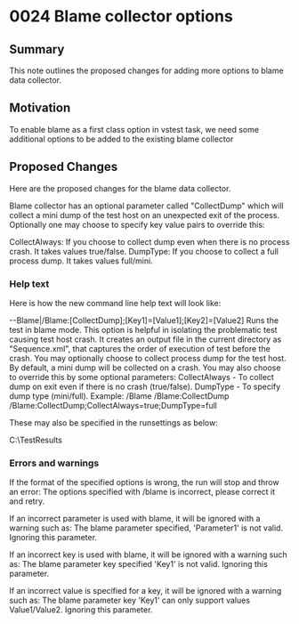 # 0024 Blame collector options

## Summary
This note outlines the proposed changes for adding more options to blame data collector.

## Motivation
To enable blame as a first class option in vstest task, we need some additional options to be added to the existing blame collector

## Proposed Changes
Here are the proposed changes for the blame data collector.

Blame collector has an optional parameter called "CollectDump" which will collect a mini dump of the test host on an unexpected exit of the process.
Optionally one may choose to specify key value pairs to override this:

CollectAlways: If you choose to collect dump even when there is no process crash. It takes values true/false.
DumpType: If you choose to collect a full process dump. It takes values full/mini.

### Help text

Here is how the new command line help text will look like:

--Blame|/Blame:[CollectDump];[Key1]=[Value1];[Key2]=[Value2]
      Runs the test in blame mode. This option is helpful in isolating the problematic test causing test host crash.
      It creates an output file in the current directory as "Sequence.xml",
      that captures the order of execution of test before the crash.
      You may optionally choose to collect process dump for the test host.
      By default, a mini dump will be collected on a crash.
      You may also choose to override this by some optional parameters:
      CollectAlways - To collect dump on exit even if there is no crash (true/false).
      DumpType - To specify dump type (mini/full).
      Example: /Blame
               /Blame:CollectDump
               /Blame:CollectDump;CollectAlways=true;DumpType=full

These may also be specified in the runsettings as below:

<RunSettings>
    <LoggerRunSettings>
        <Loggers>
            <Logger friendlyName="blame" enabled="True" />
        </Loggers>
    </LoggerRunSettings>
    <DataCollectionRunSettings>
        <DataCollectors>
            <DataCollector friendlyName="blame" enabled="True">
                <Configuration>
                    <ResultsDirectory>C:\TestResults</ResultsDirectory>
                    <CollectDump CollectAlways="true" DumpType="mini" />
                </Configuration>
            </DataCollector>
        </DataCollectors>
    </DataCollectionRunSettings>
</RunSettings>

### Errors and warnings
If the format of the specified options is wrong, the run will stop and throw an error:
The options specified with /blame is incorrect, please correct it and retry.

If an incorrect parameter is used with blame, it will be ignored with a warning such as:
The blame parameter specified, 'Parameter1' is not valid. Ignoring this parameter.

If an incorrect key is used with blame, it will be ignored with a warning such as:
The blame parameter key specified 'Key1' is not valid. Ignoring this parameter.

If an incorrect value is specified for a key, it will be ignored with a warning such as:
The blame parameter key 'Key1' can only support values Value1/Value2. Ignoring this parameter.


